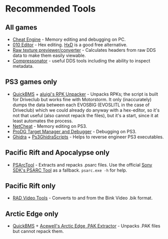 # Recommended Tools

## All games
- [Cheat Engine](https://www.cheatengine.org) - Memory editing and debugging on PC.
- [010 Editor](https://www.sweetscape.com) - Hex editing. [HxD](https://mh-nexus.de) is a good free alternative.
- [Raw texture previewer/converter](https://forum.xentax.com/viewtopic.php?t=16461) - Calculates headers from raw DDS data to make them easily viewable.
- [Compressonator](https://gpuopen.com/compressonator/) - useful DDS tools including the ability to inspect metadata.

## PS3 games only
- [QuickBMS](http://aluigi.altervista.org/quickbms.htm) + [aluigi's RPK Unpacker](http://aluigi.org/bms/driveclub.bms) - Unpacks RPKs; the script is built for Driveclub but works fine with Motorstorm. It only (inaccurately) dumps the data between each EVOSBIG (EVOSLITL in the case of Driveclub) which we could already do anyway with a hex-editor, so it's not that useful (also cannot repack the files), but it's a start, since it at least automates the process.
- [NetCheat](http://netcheat.gamehacking.org/ncUpdater/ncUpdateDir.zip) - Memory editing on PS3.
- [ProDG Target Manager and Debugger](http://www.mediafire.com/file/ov227kvod21am8n/ProDG_v4.20.1.exe/file) - Debugging on PS3.
- [Ghidra](https://ghidra-sre.org) + [Ps3GhidraScripts](https://github.com/clienthax/Ps3GhidraScripts) - Helps to reverse engineer PS3 executables.

## Pacific Rift and Apocalypse only
- [PSArcTool](https://github.com/periander/PSArcTool) - Extracts and repacks .psarc files. Use the official [Sony SDK's PSARC Tool](https://disk.yandex.ru/d/iK9rk8jXieqLdw) as a fallback. `psarc.exe -h` for help.

## Pacific Rift only
- [RAD Video Tools](http://www.radgametools.com/bnkdown.htm) - Converts to and from the Bink Video .bik format.

## Arctic Edge only
- [QuickBMS](http://aluigi.altervista.org/quickbms.htm) + [Acewell's Arctic Edge .PAK Extractor](https://forum.xentax.com/download/file.php?id=15764) - Unpacks .PAK files but cannot repack them.
